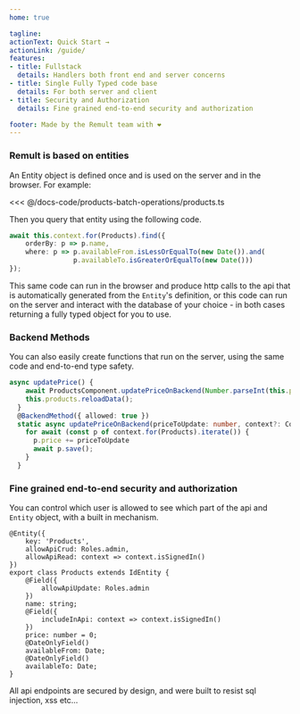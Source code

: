 ```yaml
---
home: true

tagline: 
actionText: Quick Start →
actionLink: /guide/
features:
- title: Fullstack
  details: Handlers both front end and server concerns
- title: Single Fully Typed code base
  details: For both server and client
- title: Security and Authorization
  details: Fine grained end-to-end security and authorization

footer: Made by the Remult team with ❤️
---
```

### Remult is based on entities

An Entity object is defined once and is used on the server and in the browser. For example:

<<< @/docs-code/products-batch-operations/products.ts 

Then you query that entity using the following code.
```ts
await this.context.for(Products).find({
    orderBy: p => p.name,
    where: p => p.availableFrom.isLessOrEqualTo(new Date()).and(
                p.availableTo.isGreaterOrEqualTo(new Date()))
});
```


This same code can run in the browser and produce http calls to the api that is automatically generated from the `Entity`'s definition, or this code can run on the server and interact with the database of your choice - in both cases returning a fully typed object for you to use.

### Backend Methods
You can also easily create functions that run on the server, using the same code and end-to-end type safety.
```ts
async updatePrice() {
    await ProductsComponent.updatePriceOnBackend(Number.parseInt(this.priceInput));
    this.products.reloadData();
  }
  @BackendMethod({ allowed: true })
  static async updatePriceOnBackend(priceToUpdate: number, context?: Context) {
    for await (const p of context.for(Products).iterate()) {
      p.price += priceToUpdate
      await p.save();
    }
  }
```
### Fine grained end-to-end security and authorization
You can control which user is allowed to see which part of the api and `Entity` object, with a built in mechanism.
```ts{3-4,8,12}
@Entity({
    key: 'Products',
    allowApiCrud: Roles.admin,
    allowApiRead: context => context.isSignedIn()
})
export class Products extends IdEntity {
    @Field({
        allowApiUpdate: Roles.admin
    })
    name: string;
    @Field({
        includeInApi: context => context.isSignedIn()
    })
    price: number = 0;
    @DateOnlyField()
    availableFrom: Date;
    @DateOnlyField()
    availableTo: Date;
}
```

All api endpoints are secured by design, and were built to resist sql injection, xss etc...